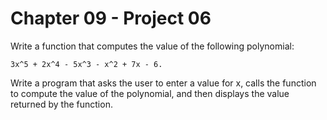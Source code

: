 # Chapter 09 - Project 06

Write a function that computes the value of the following polynomial:

```
3x^5 + 2x^4 - 5x^3 - x^2 + 7x - 6.
```

Write a program that asks the user to enter a value for x, calls the function to compute the value of the polynomial, and then displays the value returned by the function.
